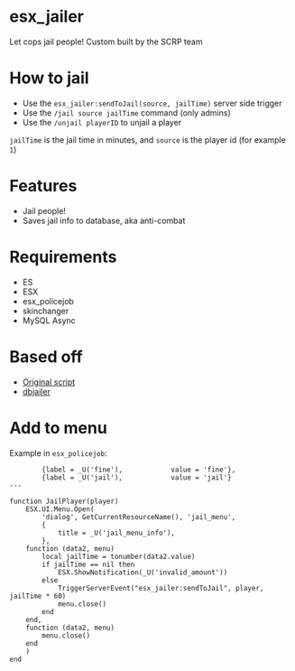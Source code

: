 # esx_jailer
Let cops jail people! Custom built by the SCRP team

# How to jail
- Use the `esx_jailer:sendToJail(source, jailTime)` server side trigger
- Use the `/jail source jailTime` command (only admins)
- Use the `/unjail playerID` to unjail a player

`jailTime` is the jail time in minutes, and `source` is the player id (for example `1`)

# Features
- Jail people!
- Saves jail info to database, aka anti-combat

# Requirements
- ES
- ESX
- esx_policejob
- skinchanger
- MySQL Async

# Based off
- [Original script](https://forum.fivem.net/t/release-fx-jailer-1-1-0-0/41963)
- [dbjailer](https://github.com/SSPU1W/dbjailer)

# Add to menu

Example in `esx_policejob`:

```
		{label = _U('fine'),			value = 'fine'},
		{label = _U('jail'),			value = 'jail'}
---

function JailPlayer(player)
	ESX.UI.Menu.Open(
		'dialog', GetCurrentResourceName(), 'jail_menu',
		{
			title = _U('jail_menu_info'),
		},
	function (data2, menu)
		local jailTime = tonumber(data2.value)
		if jailTime == nil then
			ESX.ShowNotification(_U('invalid_amount'))
		else
			TriggerServerEvent("esx_jailer:sendToJail", player, jailTime * 60)
			menu.close()
		end
	end,
	function (data2, menu)
		menu.close()
	end
	)
end
```
